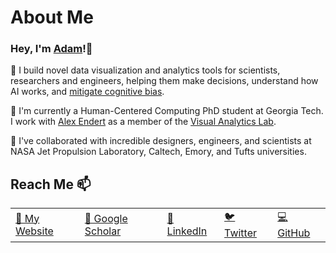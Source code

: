 # About Me

### Hey, I'm [Adam](https://adamcoscia.github.io/)!👋 

👀 I build novel data visualization and analytics tools for scientists, researchers and engineers, helping them make decisions, understand how AI works, and [mitigate cognitive bias](https://github.com/lumos-vis).

🌱 I'm currently a Human-Centered Computing PhD student at Georgia Tech. I work with [Alex Endert](https://va.gatech.edu/endert/) as a member of the [Visual Analytics Lab](https://gtvalab.github.io/).

💞️ I've collaborated with incredible designers, engineers, and scientists at NASA Jet Propulsion Laboratory, Caltech, Emory, and Tufts universities.

## Reach Me 📫

<table>
  <tr>
    <td><a href="https://adamcoscia.github.io/" target="_blank">🪪 My Website</a></td>
    <td><a href="https://scholar.google.com/citations?hl=en&user=diVuti8AAAAJ" target="_blank">📜 Google Scholar</a></td>
    <td><a href="https://www.linkedin.com/in/adam-coscia/" target="_blank">🤝 LinkedIn</a></td>
    <td><a href="https://twitter.com/AdamCoscia" target="_blank">🐦 Twitter</a></td>
    <td><a href="https://github.com/AdamCoscia" target="_blank">💻 GitHub</a></td>
  </tr>
</table>

